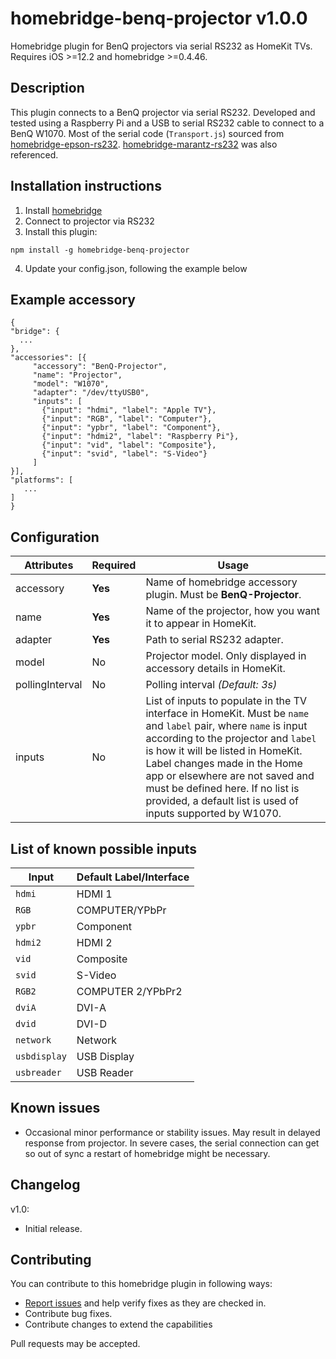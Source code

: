 # homebridge-benq-projector v1.0.0
Homebridge plugin for BenQ projectors via serial RS232 as HomeKit TVs. Requires iOS >=12.2 and homebridge >=0.4.46.

## Description
This plugin connects to a BenQ projector via serial RS232. Developed and tested using a Raspberry Pi and a USB to serial RS232 cable to connect to a BenQ W1070. Most of the serial code (`Transport.js`) sourced from [homebridge-epson-rs232](https://github.com/grover/homebridge-epson-projector-rs232). [homebridge-marantz-rs232](https://github.com/rooi/homebridge-marantz-rs232) was also referenced.

## Installation instructions

1. Install [homebridge](https://github.com/nfarina/homebridge)
2. Connect to projector via RS232
3. Install this plugin:
```
npm install -g homebridge-benq-projector
```
4. Update your config.json, following the example below

## Example accessory

 ```
{
 "bridge": {
   ...
},
 "accessories": [{
      "accessory": "BenQ-Projector",
      "name": "Projector",
      "model": "W1070",
      "adapter": "/dev/ttyUSB0",
      "inputs": [
        {"input": "hdmi", "label": "Apple TV"},
        {"input": "RGB", "label": "Computer"},
        {"input": "ypbr", "label": "Component"},
        {"input": "hdmi2", "label": "Raspberry Pi"},
        {"input": "vid", "label": "Composite"},
        {"input": "svid", "label": "S-Video"}
      ] 
}],
 "platforms": [
    ...
 ]
}

 ```

 ## Configuration

| **Attributes** | **Required** | **Usage** |
|------------|----------|-------|
| accessory | **Yes** | Name of homebridge accessory plugin. Must be **BenQ-Projector**.   |
| name | **Yes** | Name of the projector, how you want it to appear in HomeKit. |
| adapter | **Yes** | Path to serial RS232 adapter. |
| model | No | Projector model. Only displayed in accessory details in HomeKit. |
| pollingInterval | No | Polling interval _(Default: 3s)_ |
| inputs | No | List of inputs to populate in the TV interface in HomeKit. Must be `name` and `label` pair, where `name` is input according to the projector and `label` is how it will be listed in HomeKit. Label changes made in the Home app or elsewhere are not saved and must be defined here. If no list is provided, a default list is used of inputs supported by W1070. |

## List of known possible inputs
| **Input** | **Default Label/Interface** |
|-----------|-----------------------------|
| `hdmi` | HDMI 1 |
| `RGB` | COMPUTER/YPbPr |
| `ypbr` | Component |
| `hdmi2` | HDMI 2 |
| `vid` | Composite |
| `svid` | S-Video |
| `RGB2` | COMPUTER 2/YPbPr2 |
| `dviA` | DVI-A |
| `dvid` | DVI-D |
| `network` | Network |
| `usbdisplay` | USB Display |
| `usbreader` | USB Reader |


## Known issues 

- Occasional minor performance or stability issues. May result in delayed response from projector. In severe cases, the serial connection can get so out of sync a restart of homebridge might be necessary.

## Changelog
v1.0:
- Initial release.


## Contributing

You can contribute to this homebridge plugin in following ways:

- [Report issues](https://github.com/solowalker27/homebridge-benq-projector/issues) and help verify fixes as they are checked in.
- Contribute bug fixes.
- Contribute changes to extend the capabilities

Pull requests may be accepted.
